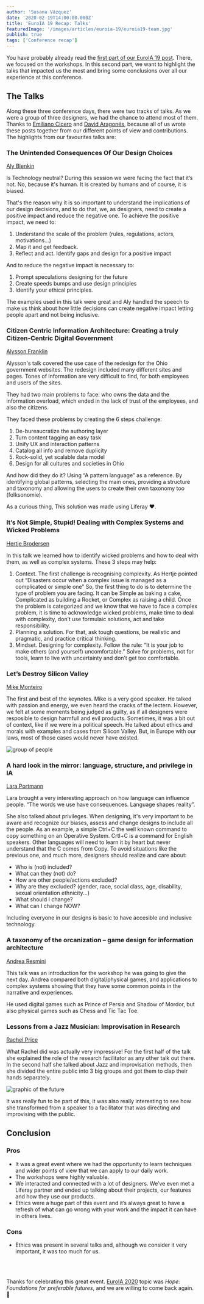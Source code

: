 ```yaml
---
author: 'Susana Vázquez'
date: '2020-02-19T14:00:00.000Z'
title: 'EuroIA 19 Recap: Talks'
featuredImage: '/images/articles/euroia-19/euroia19-team.jpg'
publish: true
tags: ['Conference recap']
---
```


You have probably already read the [first part of our EuroIA 19 post](../euroia-19-workshops). There, we focused on the workshops. In this second part, we want to highlight the talks that impacted us the most and bring some conclusions over all our experience at this conference.

## The Talks

Along these three conference days, there were two tracks of talks. As we were a group of three designers, we had the chance to attend most of them. Thanks to [Emiliano Cicero](https://twitter.com/EmilianoGCicero) and [David Aragonés](https://twitter.com/davidaragones), because all of us wrote these posts together from our different points of view and contributions. The highlights from our favourites talks are:

### The Unintended Consequences Of Our Design Choices

[Aly Blenkin](http://2019.euroia.org/person/aly-blenkin/)

Is Technology neutral? During this session we were facing the fact that it’s not. No, because it's human. It is created by humans and of course, it is biased.

That's the reason why it is so important to understand the implications of our design decisions, and to do that, we, as designers, need to create a positive impact and reduce the negative one. To achieve the positive impact, we need to:

1. Understand the scale of the problem (rules, regulations, actors, motivations...)
2. Map it and get feedback.
3. Reflect and act. Identify gaps and design for a positive impact

And to reduce the negative impact is necessary to:

1. Prompt speculations designing for the future
2. Create speeds bumps and use design principles
3. Identify your ethical principles.

The examples used in this talk were great and Aly handled the speech to make us think about how little decisions can create negative impact letting people apart and not being inclusive.

### Citizen Centric Information Architecture: Creating a truly Citizen-Centric Digital Government

[Alysson Franklin](http://2019.euroia.org/person/alysson-franklin/)

Alysson's talk covered the use case of the redesign for the Ohio government websites. The redesign included many different sites and pages. Tones of information are very difficult to find, for both employees and users of the sites.

They had two main problems to face: who owns the data and the information overload, which ended in the lack of trust of the employees, and also the citizens.

They faced these problems by creating the 6 steps challenge:

1. De-bureaucratize the authoring layer
2. Turn content tagging an easy task
3. Unify UX and interaction patterns
4. Catalog all info and remove duplicity
5. Rock-solid, yet scalable data model
6. Design for all cultures and societies in Ohio

And how did they do it? Using “A pattern language” as a reference. By identifying global patterns, selecting the main ones, providing a structure and taxonomy and allowing the users to create their own taxonomy too (folksonomie).

As a curious thing, This solution was made using Liferay ❤️.

### It’s Not Simple, Stupid! Dealing with Complex Systems and Wicked Problems

[Hertje Brodersen](http://2019.euroia.org/person/hertje-brodersen/)

In this talk we learned how to identify wicked problems and how to deal with them, as well as complex systems. These 3 steps may help:

1. Context. The first challenge is recognising complexity. As Hertje pointed out “Disasters occur when a complex issue is managed as a complicated or simple one”
   So, the first thing to do is to determine the type of problem you are facing. It can be Simple as baking a cake, Complicated as building a Rocket, or Complex as raising a child. Once the problem is categorized and we know that we have to face a complex problem, it is time to acknowledge wicked problems, make time to deal with complexity, don’t use formulaic solutions, act and take responsibility.
2. Planning a solution. For that, ask tough questions, be realistic and pragmatic, and practice critical thinking.
3. Mindset. Designing for complexity. Follow the rule: “It is your job to make others (and yourself) uncomfortable.” Solve for problems, not for tools, learn to live with uncertainty and don’t get too comfortable.

### Let’s Destroy Silicon Valley

[Mike Monteiro](http://2019.euroia.org/person/mike-monteiro/)

The first and best of the keynotes. Mike is a very good speaker. He talked with passion and energy, we even heard the cracks of the lectern. However, we felt at some moments being judged as guilty, as if all designers were resposible to design harmfull and evil products. Sometimes, it was a bit out of context, like if we were in a political speech. He talked about ethics and morals with examples and cases from Silicon Valley. But, in Europe with our laws, most of those cases would never have existed.

![group of people](/images/articles/euroia-19/euroia19-unionize.jpg)

### A hard look in the mirror: language, structure, and privilege in IA

[Lara Portmann](http://2019.euroia.org/person/lara-portmann/)

Lara brought a very interesting approach on how language can influence people. “The words we use have consequences. Language shapes reality”.

She also talked about privileges. When designing, it's very important to be aware and recognize our biases, assess and change designs to include all the people.
As an example, a simple Ctrl+C the well known command to copy something on an Operative System. Crtl+C is a command for English speakers. Other languages will need to learn it by heart but never understand that the C comes from Copy. To avoid situations like the previous one, and much more, designers should realize and care about:

-   Who is (not) included?
-   What can they (not) do?
-   How are other people/actions excluded?
-   Why are they excluded? (gender, race, social class, age, disability, sexual orientation ethnicity...)
-   What should I change?
-   What can I change NOW?

Including everyone in our designs is basic to have accesible and inclusive technology.

### A taxonomy of the orcanization – game design for information architecture

[Andrea Resmini](http://2019.euroia.org/person/andrea-resmini/)

This talk was an introduction for the workshop he was going to give the next day. Andrea compared both digital/physical games, and applications to complex systems showing that they have some common points in the narrative and experiences.

He used digital games such as Prince of Persia and Shadow of Mordor, but also physical games such as Chess and Tic Tac Toe.

### Lessons from a Jazz Musician: Improvisation in Research

[Rachel Price](http://2019.euroia.org/person/rachel-price/)

What Rachel did was actually very impressive!
For the first half of the talk she explained the role of the research facilitator as any other talk out there. In the second half she talked about Jazz and improvisation methods, then she divided the entire public into 3 big groups and got them to clap their hands separately.

![graphic of the future](/images/articles/euroia-19/euroia19-embellistments.jpg)

It was really fun to be part of this, it was also really interesting to see how she transformed from a speaker to a facilitator that was directing and improvising with the public.

## Conclusion

### Pros

-   It was a great event where we had the opportunity to learn techniques and wider points of view that we can apply to our daily work.
-   The workshops were highly valuable.
-   We interacted and connected with a lot of designers. We’ve even met a Liferay partner and ended up talking about their projects, our features and how they use our products.
-   Ethics were a huge part of this event and it’s always great to have a refresh of what can go wrong with your work and the impact it can have in others lives.

### Cons

-   Ethics was present in several talks and, although we consider it very important, it was too much for us.

<br/>
<br/>

Thanks for celebrating this great event. [EuroIA 2020](https://euroia.org/) topic was _Hope: Foundations for preferable futures_, and we are willing to come back again. 🤗
